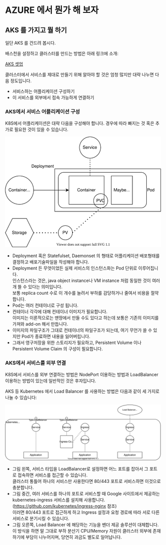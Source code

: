 # AZURE 에서 뭔가 해 보자

## AKS 를 가지고 뭘 하기

일단 AKS 를 건드려 봅시다.

배스천을 설정하고 클러스터를 만드는 방법은 아래 링크에 소개:

[AKS 셋업](https://github.com/anabaral/azure-etude/blob/master/aks-setup.md)


클러스터에서 서비스를 제대로 만들기 위해 알아야 할 것은 엄청 많지만 대략 나누면 다음 정도입니다.
- 서비스하는 어플리케이션 구성하기
- 이 서비스를 외부에서 접속 가능하게 연결하기

### AKS에서 서비스 어플리케이션 구성

K8S에서 어플리케이션은 대략 다음을 구성해야 합니다. 경우에 따라 빠지는 것 혹은 추가로 필요한 것이 있을 수 있습니다.

![k8s에서의 Application](https://github.com/anabaral/azure-etude/blob/master/img/k8s-app.svg)

- Deployment 혹은 Statefulset, Daemonset 의 형태로 어플리케이션 배포형태를 결정하고 배포기술파일을 작성해야 합니다.
- Deployment 든 무엇이었든 실제 서비스의 인스턴스화는 Pod 단위로 이루어집니다.  
  인스턴스라는 것은, java object instance나 VM instance 처럼 동일한 것이 여러 개 뜰 수 있다는 의미입니다.  
  보통 replica count 수로 이 개수를 늘려서 부하를 감당하거나 줄여서 비용을 절약합니다.
- Pod는 여러 컨테이너로 구성 됩니다.
- 컨테이너 각각에 대해 컨테이너 이미지가 필요합니다.  
  이미지는 이론적으로는 맨땅에서 만들 수도 있다고 하는데 보통은 기존의 이미지를 가져와 add-on 해서 만듭니다.
- 이미지의 파일구조가 그대로 컨테이너의 파일구조가 되는데, 여기 무언가 쓸 수 있지만 Pod가 종료하면 내용을 잃어버립니다.
- 그래서 영구저장을 위한 스토리지가 필요하고, Persistent Volume 이나 Persistent Volume Claim 의 구성이 필요합니다.


### AKS에서 서비스를 외부 연결

K8S에서 서비스를 외부 연결하는 방법은 NodePort 이용하는 방법과 LoadBalancer 이용하는 방법이 있는데 일반적인 것은 후자입니다.

AKS 등 Kubernetes 에서 Load Balancer 를 사용하는 방법은 다음과 같이 세 가지로 나눌 수 있습니다:

![K8s에서의 Load Balancer](https://github.com/anabaral/azure-etude/blob/master/img/k8s-lb-1.svg)

- 그림 왼쪽, 서비스 타입을 LoadBalancer로 설정하면 어느 포트를 잡아서 그 포트로 접속하면 서비스를 접근할 수 있습니다.  
  클러스터 통틀어 하나의 서비스만 사용한다면 80/443 포트로 서비스하면 이것으로 충분합니다.
- 그림 중간, 여러 서비스를 하나의 포트로 서비스할 때 Google 사이트에서 제공하는 kubernetes-ingress 서비스를 설치해 사용합니다.  
  (https://github.com/kubernetes/ingress-nginx 참조)  
  이러면 80/443 포트로 접근하게 하고  Ingress 설정과 요청 경로에 따라 서로 다른 서비스로 분기시킬 수 있습니다.
- 그림 오른쪽, Load Balancer 에 해당하는 기능을 벤더 제공 솔루션이 대체합니다.  
  이 방식을 하면 말 그대로 부하 분산기 CPU/Memory 자원이 클러스터 외부에 존재하기에 부담이 나누어지며, 당연히 과금도 별도로 일어납니다.


